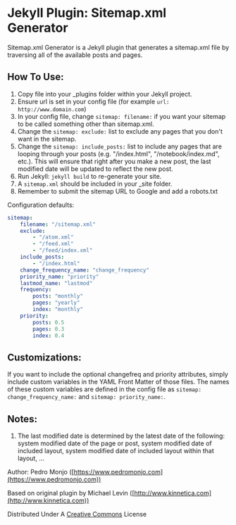 Jekyll Plugin: Sitemap.xml Generator
====================================

Sitemap.xml Generator is a Jekyll plugin that generates a sitemap.xml file by traversing all of the available posts and pages.

How To Use:
-----------
1. Copy file into your _plugins folder within your Jekyll project.
2. Ensure url is set in your config file (for example `url: http://www.domain.com`)
3. In your config file, change `sitemap: filename:` if you want your sitemap to be called something other than sitemap.xml.
4. Change the `sitemap: exclude:` list to exclude any pages that you don't want in the sitemap. 
5. Change the `sitemap: include_posts:` list to include any pages that are looping through your posts (e.g. "/index.html", "/notebook/index.md", etc.). This will ensure that right after you make a new post, the last modified date will be updated to reflect the new post.
6. Run Jekyll: `jekyll build` to re-generate your site.
7. A `sitemap.xml` should be included in your _site folder.
8. Remember to submit the sitemap URL to Google and add a robots.txt

Configuration defaults:

```yaml
sitemap:
    filename: "/sitemap.xml"
    exclude:
        - "/atom.xml"
        - "/feed.xml"
        - "/feed/index.xml"
    include_posts:
        - "/index.html"
    change_frequency_name: "change_frequency"
    priority_name: "priority"
    lastmod_name: "lastmod"
    frequency:
        posts: "monthly"
        pages: "yearly"
        index: "monthly" 
    priority: 
        posts: 0.5
        pages: 0.3
        index: 0.4
```

Customizations:
---------------
If you want to include the optional changefreq and priority attributes, simply include custom variables in the YAML Front Matter of those files. The names of these custom variables are defined in the config file as `sitemap: change_frequency_name:` and `sitemap: priority_name:`.

Notes:
------
1. The last modified date is determined by the latest date of the following: system modified date of the page or post, system modified date of included layout, system modified date of included layout within that layout, ...

Author: Pedro Monjo ([https://www.pedromonjo.com](https://www.pedromonjo.com))

Based on original plugin by Michael Levin ([http://www.kinnetica.com](http://www.kinnetica.com))

Distributed Under A [Creative Commons](http://creativecommons.org/licenses/by/3.0/) License
